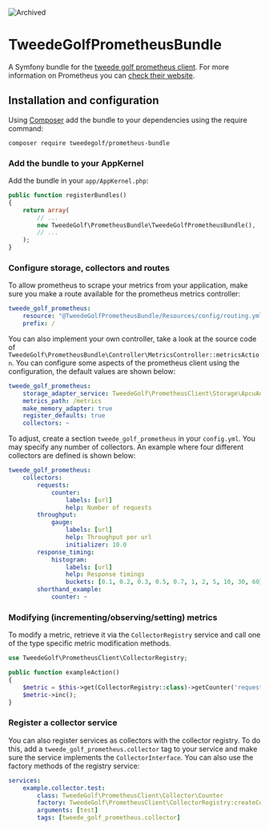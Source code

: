 ![Archived](https://img.shields.io/badge/Current_Status-Archived-blue?style=flat)

# TweedeGolfPrometheusBundle
A Symfony bundle for the [tweede golf prometheus client]. For more information
on Prometheus you can [check their website][prometheus].

## Installation and configuration
Using [Composer] add the bundle to your dependencies using the require command:

    composer require tweedegolf/prometheus-bundle

### Add the bundle to your AppKernel
Add the bundle in your `app/AppKernel.php`:

```php
public function registerBundles()
{
    return array(
        // ...
        new TweedeGolf\PrometheusBundle\TweedeGolfPrometheusBundle(),
        // ...
    );
}
```

### Configure storage, collectors and routes
To allow prometheus to scrape your metrics from your application, make sure you
make a route available for the prometheus metrics controller:

```yaml
tweede_golf_prometheus:
    resource: "@TweedeGolfPrometheusBundle/Resources/config/routing.yml"
    prefix: /
```

You can also implement your own controller, take a look at the source code of
`TweedeGolf\PrometheusBundle\Controller\MetricsController::metricsAction`.
You can configure some aspects of the prometheus client using the configuration,
the default values are shown below:

```yaml
tweede_golf_prometheus:
    storage_adapter_service: TweedeGolf\PrometheusClient\Storage\ApcuAdapter
    metrics_path: /metrics
    make_memory_adapter: true
    register_defaults: true
    collectors: ~
```

To adjust, create a section `tweede_golf_prometheus` in your `config.yml`. You
may specify any number of collectors. An example where four different collectors
are defined is shown below:

```yaml
tweede_golf_prometheus:
    collectors:
        requests:
            counter:
                labels: [url]
                help: Number of requests
        throughput:
            gauge:
                labels: [url]
                help: Throughput per url
                initializer: 10.0
        response_timing:
            histogram:
                labels: [url]
                help: Response timings
                buckets: [0.1, 0.2, 0.3, 0.5, 0.7, 1, 2, 5, 10, 30, 60]
        shorthand_example:
            counter: ~
```

### Modifying (incrementing/observing/setting) metrics
To modify a metric, retrieve it via the `CollectorRegistry` service and call
one of the type specific metric modification methods.

```php
use TweedeGolf\PrometheusClient\CollectorRegistry;

public function exampleAction()
{
    $metric = $this->get(CollectorRegistry::class)->getCounter('requests');
    $metric->inc();
}
```

### Register a collector service
You can also register services as collectors with the collector registry. To
do this, add a `tweede_golf_prometheus.collector` tag to your service and make
sure the service implements the `CollectorInterface`. You can also use the
factory methods of the registry service:

```yaml
services:
    example.collector.test:
        class: TweedeGolf\PrometheusClient\Collector\Counter
        factory: TweedeGolf\PrometheusClient\CollectorRegistry:createCounter
        arguments: [test]
        tags: [tweede_golf_prometheus.collector]
```

[tweede golf prometheus client]: https://github.com/tweedegolf/prometheus-client
[prometheus]: https://prometheus.io
[Composer]: https://getcomposer.org

